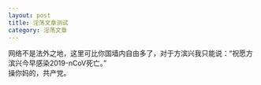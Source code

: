 ```yaml
---
layout: post
title: 淫荡文章测试
category: 淫荡文章
---
```

网络不是法外之地，这里可比你国墙内自由多了，对于方滨兴我只能说：“祝愿方滨兴今早感染2019-nCoV死亡。”  
操你妈的，共产党。
